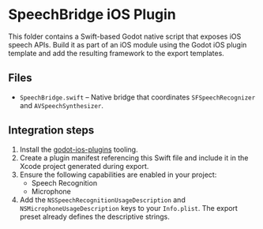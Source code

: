 # SpeechBridge iOS Plugin

This folder contains a Swift-based Godot native script that exposes iOS speech APIs. Build it as part of an iOS module using the Godot iOS plugin template and add the resulting framework to the export templates.

## Files
- `SpeechBridge.swift` – Native bridge that coordinates `SFSpeechRecognizer` and `AVSpeechSynthesizer`.

## Integration steps
1. Install the [godot-ios-plugins](https://github.com/godotengine/godot-ios-plugins) tooling.
2. Create a plugin manifest referencing this Swift file and include it in the Xcode project generated during export.
3. Ensure the following capabilities are enabled in your project:
   - Speech Recognition
   - Microphone
4. Add the `NSSpeechRecognitionUsageDescription` and `NSMicrophoneUsageDescription` keys to your `Info.plist`. The export preset already defines the descriptive strings.
